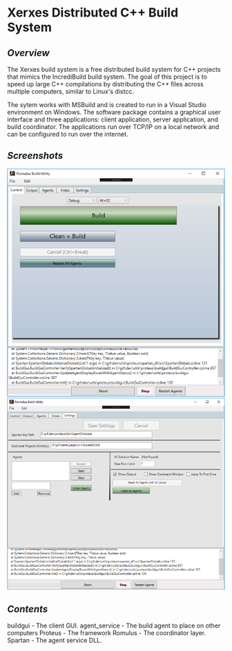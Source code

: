 # Xerxes Distributed C++ Build System

## *Overview*

The Xerxes build system is a free distributed build system for C++ projects that mimics the IncrediBuild build system.  The goal of this project is to speed up large C++ compilations by distributing the C++ files across multiple computers, similar to Linux's distcc.

The sytem works with MSBuild and is created to run in a Visual Studio environment on Windows.  The software package contains a graphical user interface and three applications: client application, server application, and build coordinator.  The applications run over TCP/IP on a local network and can be configured to run over the internet.

## *Screenshots*

![Build Gui 0](/buildgui_screenshot0.png "Build Gui 0")
![Build Gui 1](/buildgui_screenshot1.png "Build Gui 1")

## *Contents*

buildgui - The client GUI.
agent_service - The build agent to place on other computers
Proteus - The framework
Romulus - The coordinator layer.
Spartan - The agent service DLL.
